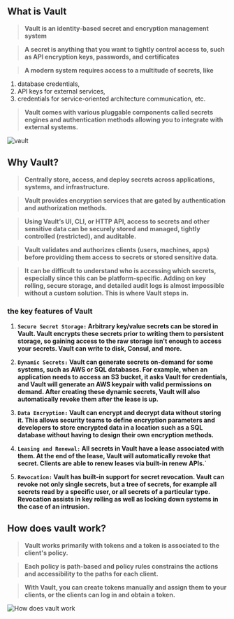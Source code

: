 ## What is Vault 

> **Vault is an identity-based secret and encryption management system**

> **A secret is anything that you want to tightly control access to, such as API encryption keys, passwords, and certificates**

> **A modern system requires access to a multitude of secrets, like** 

1) database credentials, 
2) API keys for external services, 
3) credentials for service-oriented architecture communication, etc. 

> **Vault comes with various pluggable components called secrets engines and authentication methods allowing you to integrate with external systems.**

![vault](https://github.com/lerndevops/kubernetes-security/blob/main/img/vault.png)

## Why Vault? 

> **Centrally store, access, and deploy secrets across applications, systems, and infrastructure.**

> **Vault provides encryption services that are gated by authentication and authorization methods.**

> **Using Vault’s UI, CLI, or HTTP API, access to secrets and other sensitive data can be securely stored and managed, tightly controlled (restricted), and auditable.**

> **Vault validates and authorizes clients (users, machines, apps) before providing them access to secrets or stored sensitive data.**

> **It can be difficult to understand who is accessing which secrets, especially since this can be platform-specific. Adding on key rolling, secure storage, and detailed audit logs is almost impossible without a custom solution. This is where Vault steps in.**

### the key features of Vault

1) **`Secure Secret Storage:` Arbitrary key/value secrets can be stored in Vault. Vault encrypts these secrets prior to writing them to persistent storage, so gaining access to the raw storage isn't enough to access your secrets. Vault can write to disk, Consul, and more.**

2) **`Dynamic Secrets:` Vault can generate secrets on-demand for some systems, such as AWS or SQL databases. For example, when an application needs to access an S3 bucket, it asks Vault for credentials, and Vault will generate an AWS keypair with valid permissions on demand. After creating these dynamic secrets, Vault will also automatically revoke them after the lease is up.**

3) **`Data Encryption:` Vault can encrypt and decrypt data without storing it. This allows security teams to define encryption parameters and developers to store encrypted data in a location such as a SQL database without having to design their own encryption methods.**

4) **`Leasing and Renewal:` All secrets in Vault have a lease associated with them. At the end of the lease, Vault will automatically revoke that secret. Clients are able to renew leases via built-in renew APIs.**`

5) **`Revocation:` Vault has built-in support for secret revocation. Vault can revoke not only single secrets, but a tree of secrets, for example all secrets read by a specific user, or all secrets of a particular type. Revocation assists in key rolling as well as locking down systems in the case of an intrusion.**

## How does vault work? 

> **Vault works primarily with tokens and a token is associated to the client's policy.**

> **Each policy is path-based and policy rules constrains the actions and accessibility to the paths for each client.**

> **With Vault, you can create tokens manually and assign them to your clients, or the clients can log in and obtain a token.**

![How does vault work](https://github.com/lerndevops/kubernetes-security/blob/main/img/vault-flow.png)